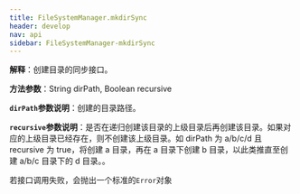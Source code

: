 ```yaml
---
title: FileSystemManager.mkdirSync
header: develop
nav: api
sidebar: FileSystemManager-mkdirSync
---
```


 

**解释**：创建目录的同步接口。

**方法参数**：String dirPath, Boolean recursive

**`dirPath`参数说明**：创建的目录路径。

**`recursive`参数说明**：是否在递归创建该目录的上级目录后再创建该目录。如果对应的上级目录已经存在，则不创建该上级目录。如 dirPath 为 a/b/c/d 且 recursive 为 true，将创建 a 目录，再在 a 目录下创建 b 目录，以此类推直至创建 a/b/c 目录下的 d 目录。。

若接口调用失败，会抛出一个标准的`Error`对象

